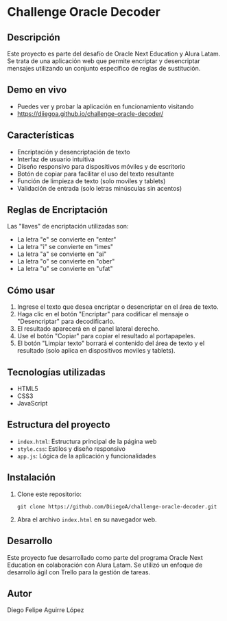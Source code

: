 # Challenge Oracle Decoder

## Descripción
Este proyecto es parte del desafío de Oracle Next Education y Alura Latam. Se trata de una aplicación web que permite encriptar y desencriptar mensajes utilizando un conjunto específico de reglas de sustitución.

## Demo en vivo
- Puedes ver y probar la aplicación en funcionamiento visitando
- https://diiegoa.github.io/challenge-oracle-decoder/
  
## Características
- Encriptación y desencriptación de texto
- Interfaz de usuario intuitiva
- Diseño responsivo para dispositivos móviles y de escritorio
- Botón de copiar para facilitar el uso del texto resultante
- Función de limpieza de texto (solo moviles y tablets)
- Validación de entrada (solo letras minúsculas sin acentos)

## Reglas de Encriptación
Las "llaves" de encriptación utilizadas son:
- La letra "e" se convierte en "enter"
- La letra "i" se convierte en "imes"
- La letra "a" se convierte en "ai"
- La letra "o" se convierte en "ober"
- La letra "u" se convierte en "ufat"

## Cómo usar
1. Ingrese el texto que desea encriptar o desencriptar en el área de texto.
2. Haga clic en el botón "Encriptar" para codificar el mensaje o "Desencriptar" para decodificarlo.
3. El resultado aparecerá en el panel lateral derecho.
4. Use el botón "Copiar" para copiar el resultado al portapapeles.
5. El botón "Limpiar texto" borrará el contenido del área de texto y el resultado (solo aplica en dispositivos moviles y tablets).

## Tecnologías utilizadas
- HTML5
- CSS3
- JavaScript

## Estructura del proyecto
- `index.html`: Estructura principal de la página web
- `style.css`: Estilos y diseño responsivo
- `app.js`: Lógica de la aplicación y funcionalidades

## Instalación
1. Clone este repositorio:
   ```
   git clone https://github.com/DiiegoA/challenge-oracle-decoder.git
   ```
2. Abra el archivo `index.html` en su navegador web.

## Desarrollo
Este proyecto fue desarrollado como parte del programa Oracle Next Education en colaboración con Alura Latam. Se utilizó un enfoque de desarrollo ágil con Trello para la gestión de tareas.

## Autor
Diego Felipe Aguirre López
